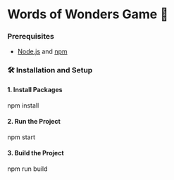 # Words of Wonders Game 🚀

### Prerequisites

- [Node.js](https://nodejs.org/) and [npm](https://www.npmjs.com/)

### 🛠 Installation and Setup

#### 1. **Install Packages**

npm install

#### 2. **Run the Project**

npm start

#### 3. **Build the Project**

npm run build
